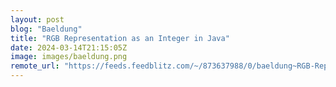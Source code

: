 ```yaml
---
layout: post
blog: "Baeldung"
title: "RGB Representation as an Integer in Java"
date: 2024-03-14T21:15:05Z
image: images/baeldung.png
remote_url: "https://feeds.feedblitz.com/~/873637988/0/baeldung~RGB-Representation-as-an-Integer-in-Java"
---
```

